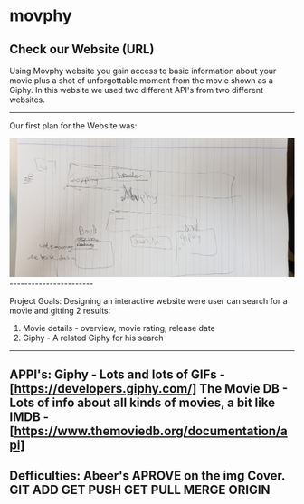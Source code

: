 # movphy
Check our Website (URL)
----------------------
Using Movphy website you gain access to basic information about your movie plus a shot of unforgottable moment from the movie shown as a Giphy. In this website we used two different API's from two different websites.

-----------------------
Our first plan for the Website was:

<img src="firstplan.jpg" alt="">
-----------------------

Project Goals:
Designing an interactive website were user can search for a movie and gitting 2 results:
1) Movie details - overview, movie rating, release date
2) Giphy - A related Giphy for his search
-----------------------
APPI's:
Giphy - Lots and lots of GIFs - [https://developers.giphy.com/]
The Movie DB - Lots of info about all kinds of movies, a bit like IMDB - [https://www.themoviedb.org/documentation/api]
-----------------------
Defficulties:
Abeer's APROVE on the img Cover.
GIT ADD GET PUSH GET PULL MERGE ORIGIN
-----------------------


